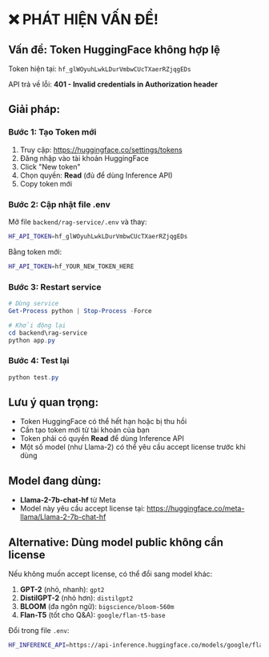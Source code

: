 # ❌ PHÁT HIỆN VẤN ĐỀ!

## Vấn đề: Token HuggingFace không hợp lệ

Token hiện tại: `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`

API trả về lỗi: **401 - Invalid credentials in Authorization header**

## Giải pháp:

### Bước 1: Tạo Token mới
1. Truy cập: https://huggingface.co/settings/tokens
2. Đăng nhập vào tài khoản HuggingFace
3. Click "New token"
4. Chọn quyền: **Read** (đủ để dùng Inference API)
5. Copy token mới

### Bước 2: Cập nhật file .env
Mở file `backend/rag-service/.env` và thay:

```bash
HF_API_TOKEN=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
```

Bằng token mới:

```bash
HF_API_TOKEN=hf_YOUR_NEW_TOKEN_HERE
```

### Bước 3: Restart service
```powershell
# Dừng service
Get-Process python | Stop-Process -Force

# Khởi động lại
cd backend\rag-service
python app.py
```

### Bước 4: Test lại
```powershell
python test.py
```

## Lưu ý quan trọng:
- Token HuggingFace có thể hết hạn hoặc bị thu hồi
- Cần tạo token mới từ tài khoản của bạn
- Token phải có quyền **Read** để dùng Inference API
- Một số model (như Llama-2) có thể yêu cầu accept license trước khi dùng

## Model đang dùng:
- **Llama-2-7b-chat-hf** từ Meta
- Model này yêu cầu accept license tại: https://huggingface.co/meta-llama/Llama-2-7b-chat-hf

## Alternative: Dùng model public không cần license
Nếu không muốn accept license, có thể đổi sang model khác:

1. **GPT-2** (nhỏ, nhanh): `gpt2`
2. **DistilGPT-2** (nhỏ hơn): `distilgpt2`
3. **BLOOM** (đa ngôn ngữ): `bigscience/bloom-560m`
4. **Flan-T5** (tốt cho Q&A): `google/flan-t5-base`

Đổi trong file `.env`:
```bash
HF_INFERENCE_API=https://api-inference.huggingface.co/models/google/flan-t5-base
```
